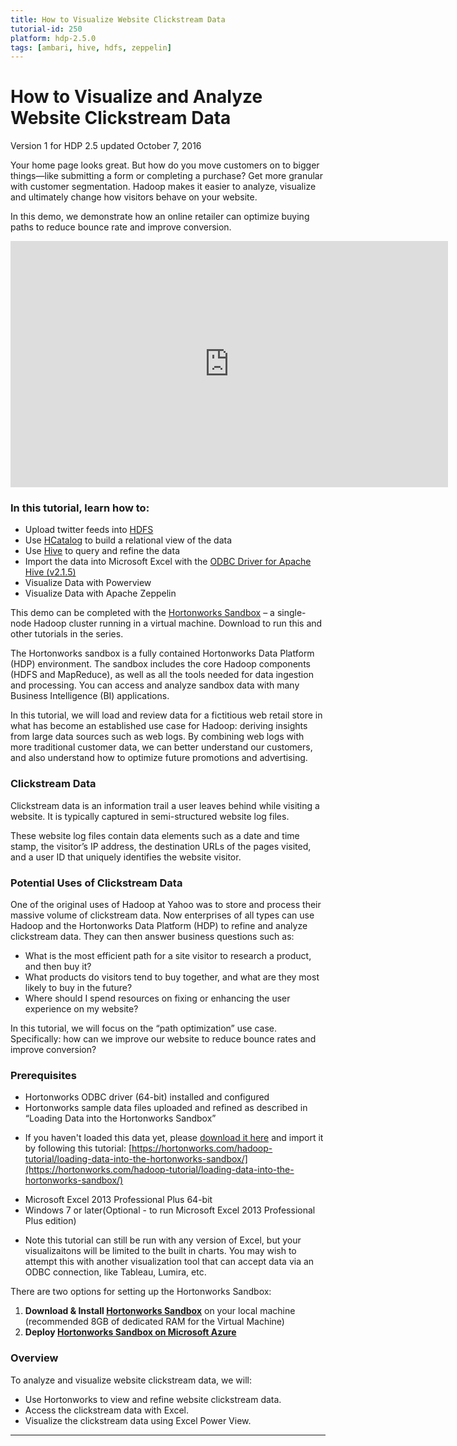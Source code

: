 ```yaml
---
title: How to Visualize Website Clickstream Data
tutorial-id: 250
platform: hdp-2.5.0
tags: [ambari, hive, hdfs, zeppelin]
---
```


# How to Visualize and Analyze Website Clickstream Data

Version 1 for HDP 2.5 updated October 7, 2016

Your home page looks great. But how do you move customers on to bigger things—like submitting a form or completing a purchase? Get more granular with customer segmentation. Hadoop makes it easier to analyze, visualize and ultimately change how visitors behave on your website.

In this demo, we demonstrate how an online retailer can optimize buying paths to reduce bounce rate and improve conversion.

<iframe width="700" height="394" src="https://www.youtube.com/embed/weJI6Lp9Vw0?feature=oembed&amp;enablejsapi=1" frameborder="0" allowfullscreen="" id="player0"></iframe>

### In this tutorial, learn how to:

*   Upload twitter feeds into [HDFS](https://hortonworks.com/hadoop/hdfs)
*   Use [HCatalog](https://hortonworks.com/hadoop/hcatalog) to build a relational view of the data
*   Use [Hive](https://hortonworks.com/hadoop/hive) to query and refine the data
*   Import the data into Microsoft Excel with the [ODBC Driver for Apache Hive (v2.1.5)](https://hortonworks.com/downloads/#data-platform)
*   Visualize Data with Powerview
*   Visualize Data with Apache Zeppelin

This demo can be completed with the [Hortonworks Sandbox](https://hortonworks.com/products/sandbox) – a single-node Hadoop cluster running in a virtual machine. Download to run this and other tutorials in the series.

The Hortonworks sandbox is a fully contained Hortonworks Data Platform (HDP) environment. The sandbox includes the core Hadoop components (HDFS and MapReduce), as well as all the tools needed for data ingestion and processing. You can access and analyze sandbox data with many Business Intelligence (BI) applications.

In this tutorial, we will load and review data for a fictitious web retail store in what has become an established use case for Hadoop: deriving insights from large data sources such as web logs. By combining web logs with more traditional customer data, we can better understand our customers, and also understand how to optimize future promotions and advertising.


### Clickstream Data

Clickstream data is an information trail a user leaves behind while visiting a website. It is typically captured in semi-structured website log files.

These website log files contain data elements such as a date and time stamp, the visitor’s IP address, the destination URLs of the pages visited, and a user ID that uniquely identifies the website visitor.

### Potential Uses of Clickstream Data

One of the original uses of Hadoop at Yahoo was to store and process their massive volume of clickstream data. Now enterprises of all types can use Hadoop and the Hortonworks Data Platform (HDP) to refine and analyze clickstream data. They can then answer business questions such as:

*   What is the most efficient path for a site visitor to research a product, and then buy it?
*   What products do visitors tend to buy together, and what are they most likely to buy in the future?
*   Where should I spend resources on fixing or enhancing the user experience on my website?

In this tutorial, we will focus on the “path optimization” use case. Specifically: how can we improve our website to reduce bounce rates and improve conversion?

### Prerequisites

*   Hortonworks ODBC driver (64-bit) installed and configured
*   Hortonworks sample data files uploaded and refined as described in “Loading Data into the Hortonworks Sandbox”
  - If you haven't loaded this data yet, please [download it here](https://s3.amazonaws.com/hw-sandbox/tutorial8/RefineDemoData.zip)  and import it by following this tutorial: [https://hortonworks.com/hadoop-tutorial/loading-data-into-the-hortonworks-sandbox/](https://hortonworks.com/hadoop-tutorial/loading-data-into-the-hortonworks-sandbox/)
*   Microsoft Excel 2013 Professional Plus 64-bit
*   Windows 7 or later(Optional - to run Microsoft Excel 2013 Professional Plus edition)
  - Note this tutorial can still be run with any version of Excel, but your visualizaitons will be limited to the built in charts. You may wish to attempt this with another visualization tool that can accept data via an ODBC connection, like Tableau, Lumira, etc.

There are two options for setting up the Hortonworks Sandbox:

1. **Download & Install [Hortonworks Sandbox](https://hortonworks.com/sandbox)** on your local machine (recommended 8GB of dedicated RAM for the Virtual Machine)
2. **Deploy [Hortonworks Sandbox on Microsoft Azure](https://hortonworks.com/hadoop-tutorial/deploying-hortonworks-sandbox-on-microsoft-azure/)**


### Overview

To analyze and visualize website clickstream data, we will:

*   Use Hortonworks to view and refine website clickstream data.
*   Access the clickstream data with Excel.
*   Visualize the clickstream data using Excel Power View.

* * *
